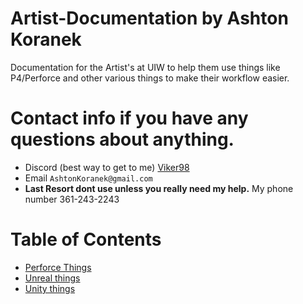 # Artist-Documentation by Ashton Koranek
Documentation for the Artist's at UIW to help them use things like P4/Perforce and other various things to make their workflow easier.

# Contact info if you have any questions about anything.
- Discord (best way to get to me) [Viker98](https://www.google.com/)
- Email ```AshtonKoranek@gmail.com```
- **Last Resort dont use unless you really need my help.** My phone number 361-243-2243

# Table of Contents
- [Perforce Things](Documents/Perforce/General_Information.md)
- [Unreal things](Documents/Unity/General_Information.md)
- [Unity things](Documents/Unreal/General_Information.md)
